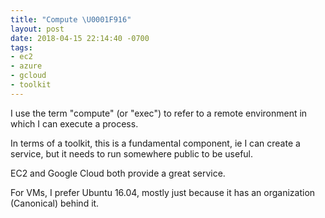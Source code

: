 ```yaml
---
title: "Compute \U0001F916"
layout: post
date: 2018-04-15 22:14:40 -0700
tags:
- ec2
- azure
- gcloud
- toolkit
---
```

I use the term "compute" (or "exec") to refer to a remote environment in which I can execute a process.

In terms of a toolkit, this is a fundamental component, ie I can create a service, but it needs to run somewhere public to be useful.

EC2 and Google Cloud both provide a great service.

For VMs, I prefer Ubuntu 16.04, mostly just because it has an organization (Canonical) behind it.